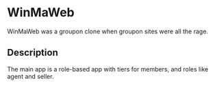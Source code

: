 # WinMaWeb
WinMaWeb was a groupon clone when groupon sites were all the rage.

## Description
The main app is a role-based app with tiers for members, and roles like agent
and seller.
